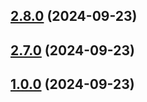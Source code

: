 ## [2.8.0](https://gitlab.cowave.com/java/commons/-/tags/2.8.0) (2024-09-23)






## [2.7.0](https://gitlab.cowave.com/java/commons/-/tags/2.7.0) (2024-09-23)






## [1.0.0](https://gitlab.cowave.com/java/commons/-/tags/1.0.0) (2024-09-23)






